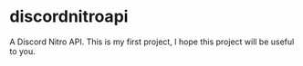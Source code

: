 # discordnitroapi
A Discord Nitro API. This is my first project, I hope this project will be useful to you.
